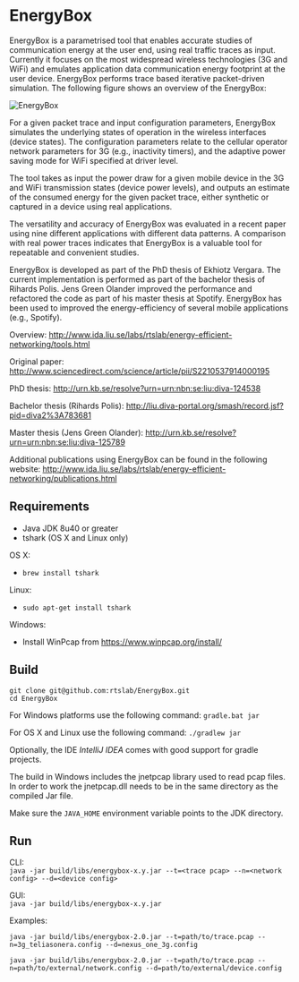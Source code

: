 EnergyBox
=========

EnergyBox is a parametrised tool that enables accurate studies of communication energy
at the user end, using real traffic traces as input. Currently it focuses on the most
widespread wireless technologies (3G and WiFi) and emulates application data communication
energy footprint at the user device. EnergyBox performs trace based iterative packet-driven simulation.
The following figure shows an overview of the EnergyBox:

![EnergyBox](http://www.ida.liu.se/labs/rtslab/energy-efficient-networking/images/energybox.jpg)

For a given packet trace and input configuration parameters, EnergyBox simulates the underlying states
of operation in the wireless interfaces (device states). The configuration parameters relate to the cellular
operator network parameters for 3G (e.g., inactivity timers), and the adaptive power saving mode for WiFi
specified at driver level.

The tool takes as input the power draw for a given mobile device in the 3G and WiFi transmission states
(device power levels), and outputs an estimate of the consumed energy for the given packet trace, either
synthetic or captured in a device using real applications.

The versatility and accuracy of EnergyBox was evaluated in a recent paper using nine different applications
with different data patterns. A comparison with real power traces indicates that EnergyBox is a valuable tool
for repeatable and convenient studies.

EnergyBox is developed as part of the PhD thesis of Ekhiotz Vergara.
The current implementation is performed as part of the bachelor thesis of Rihards Polis.
Jens Green Olander improved the performance and refactored the code as part of his master thesis at Spotify.
EnergyBox has been used to improved the energy-efficiency of several mobile applications (e.g., Spotify).

Overview:
http://www.ida.liu.se/labs/rtslab/energy-efficient-networking/tools.html

Original paper:
http://www.sciencedirect.com/science/article/pii/S2210537914000195

PhD thesis:
http://urn.kb.se/resolve?urn=urn:nbn:se:liu:diva-124538

Bachelor thesis (Rihards Polis):
http://liu.diva-portal.org/smash/record.jsf?pid=diva2%3A783681

Master thesis (Jens Green Olander):
http://urn.kb.se/resolve?urn=urn:nbn:se:liu:diva-125789

Additional publications using EnergyBox can be found in the following website:
http://www.ida.liu.se/labs/rtslab/energy-efficient-networking/publications.html

## Requirements
* Java JDK 8u40 or greater
* tshark (OS X and Linux only)

OS X:
* `brew install tshark`

Linux:
* `sudo apt-get install tshark`

Windows:
* Install WinPcap from https://www.winpcap.org/install/

## Build
```
git clone git@github.com:rtslab/EnergyBox.git
cd EnergyBox
```
For Windows platforms use the following command: `gradle.bat jar`

For OS X and Linux use the following command: `./gradlew jar`

Optionally, the IDE *IntelliJ IDEA* comes with good support for gradle projects.

The build in Windows includes the jnetpcap library used to read pcap files. 
In order to work the jnetpcap.dll needs to be in the same directory as the compiled Jar file.

Make sure the `JAVA_HOME` environment variable points to the JDK directory.

## Run
CLI:  
```java -jar build/libs/energybox-x.y.jar --t=<trace pcap> --n=<network config> --d=<device config>```

GUI:  
```java -jar build/libs/energybox-x.y.jar```

Examples:  
```
java -jar build/libs/energybox-2.0.jar --t=path/to/trace.pcap --n=3g_teliasonera.config --d=nexus_one_3g.config
```  
```
java -jar build/libs/energybox-2.0.jar --t=path/to/trace.pcap --n=path/to/external/network.config --d=path/to/external/device.config
```
